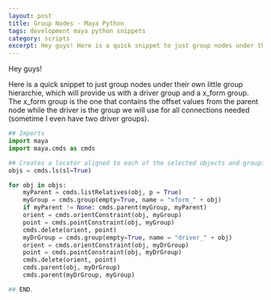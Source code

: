 ```yaml
---
layout: post
title: Group Nodes - Maya Python
tags: development maya python snippets
category: scripts
excerpt: Hey guys! Here is a quick snippet to just group nodes under their own little group hierarchie, which will provide us with a driver group and a x_form group.
---
```


Hey guys!

Here is a quick snippet to just group nodes under their own little group hierarchie, which will provide us with a driver group and a x_form group. The x_form group is the one that contains the offset values from the parent node while the driver is the group we will use for all connections needed (sometime I even have two driver groups).

```python
## Imports
import maya
import maya.cmds as cmds

## Creates a locator aligned to each of the selected objects and groups the locators to zero it.
objs = cmds.ls(sl=True)

for obj in objs:
    myParent = cmds.listRelatives(obj, p = True)
    myGroup = cmds.group(empty=True, name = "xform_" + obj)
    if myParent != None: cmds.parent(myGroup, myParent)
    orient = cmds.orientConstraint(obj, myGroup)
    point = cmds.pointConstraint(obj, myGroup)
    cmds.delete(orient, point)
    myDrGroup = cmds.group(empty=True, name = "driver_" + obj)
    orient = cmds.orientConstraint(obj, myDrGroup)
    point = cmds.pointConstraint(obj, myDrGroup)
    cmds.delete(orient, point)
    cmds.parent(obj, myDrGroup)
    cmds.parent(myDrGroup, myGroup)

## END.
```
